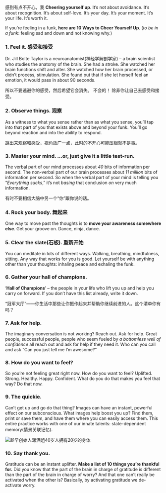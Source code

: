 感到有点不开心，我
**Cheering yourself up**. 
It’s not about avoidance. 
It’s about recognition. 
It’s about self-love. 
It’s your day. 
It’s your moment. 
It’s your life. It’s worth it.

If you’re feeling in a funk, **here are 10 Ways to Cheer Yourself Up**.
(*to be in a funk*:  feeling sad and down and not knowing why.)

### 1. Feel it.  感受和接受
Dr. Jill Bolte Taylor is a neuroanatomist(神经学解剖学家) – a brain scientist who studies the anatomy of the brain. 
She had a stroke. She watched her brain functions shift and alter. She watched how her brain processed, or didn’t process, stimulation. She found out that if she let herself feel an emotion, it would pass in about 90 seconds. 

所以不要逃避你的感受，然后希望它会消失。
不会的！
除非你让自己去感受和接受。 

### 2. Observe things. 观察
As a witness to what you sense rather than as what you sense, you’ll tap into that part of you that exists above and beyond your funk. You’ll go beyond reaction and into the ability to respond.

跳出来观察和感受，视角放广一点，此时的不开心可能压根就不是事。

### 3.  **Master** your mind. …or, just give it a little test-run.
The verbal part of our mind processes about *40* bits of information per second. 
The non-verbal part of our brain processes about *11 million* bits of information per second. 
So when the verbal part of your mind is telling you “*Everything sucks*,” it’s not *basing* that conclusion *on* very much information. 

有时不要相信大脑中另一个“你”跟你说的话。

### 4. Rock your body. 舞起来
One way to move past the thoughts is to **move your awareness somewhere else**. Get your groove on. Dance, ninja, dance. 

### 5. Clear the slate(石板). 重新开始
You can meditate in lots of different ways. Walking, breathing, mindfulness, sitting. Any way that works for you is good. Let yourself be with anything other than your thoughts: inhaling peace and exhaling the funk.

### 6. Gather your hall of champions.
‘**Hall of Champions**’ – the people in your life who lift you up and help you carry on forward. 
If you don’t have this list already, write it down. 

“冠军大厅”——你生活中那些让你振作起来并帮助你继续前进的人。这个清单你有吗？

###  7. Ask for help.
The imaginary conversation is not working? Reach out. Ask for help. 
Great people, successful people, people who seem fueled by *a bottomless well of confidence* all reach out and ask for help if they need it. Who can you call and ask 
“Can you just tell me I’m awesome?”

###  8. How do you want to feel?
So you’re not feeling great right now. How do you want to feel? 
Uplifted. Strong. Healthy. Happy. Confident. What do you do that makes you feel that way? Do that now.

### 9. The quickie.
Can’t get up and go do that thing? Images can have an instant, powerful effect on our subconscious. 
What images help boost you up? 
Find them, print or save them, and have them where you can easily access them. 
This entire practice works with one of our innate talents: state-dependent memory(情景关联记忆). 

![趁早创始人潇洒姐40岁人拥有20岁的身体](./_image/2020-07-05-16-45-20.jpg)

### 10. Say thank you.
Gratitude can be an instant uplifter. **Make a list of 10 things you’re thankful for.** 
Did you know that the part of the brain in charge of gratitude is different than the part of the brain in charge of worry? And that one can’t really be activated when the other is? 
Basically, by activating gratitude we de-activate worry.

 
 

